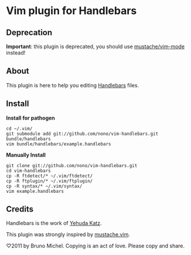 Vim plugin for Handlebars
=========================

Deprecation
-----------

**Important**: this plugin is deprecated, you should use [mustache/vim-mode](https://github.com/mustache/vim-mode) instead!

About
-----

This plugin is here to help you editing
[Handlebars](http://www.handlebarsjs.com/) files.


Install
-------

**Install for pathogen**

    cd ~/.vim/
    git submodule add git://github.com/nono/vim-handlebars.git bundle/handlebars
    vim bundle/handlebars/example.handlebars

**Manually Install**

    git clone git://github.com/nono/vim-handlebars.git
    cd vim-handlebars
    cp -R ftdetect/* ~/.vim/ftdetect/
    cp -R ftplugin/* ~/.vim/ftplugin/
    cp -R syntax/* ~/.vim/syntax/
    vim example.handlebars


Credits
-------

Handlebars is the work of [Yehuda Katz](https://github.com/wycats).

This plugin was strongly inspired by [mustache.vim](https://github.com/juvenn/mustache.vim).

♡2011 by Bruno Michel. Copying is an act of love. Please copy and share.
